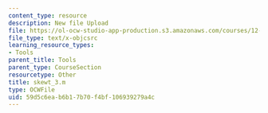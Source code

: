 ```yaml
---
content_type: resource
description: New file Upload
file: https://ol-ocw-studio-app-production.s3.amazonaws.com/courses/12-811-tropical-meteorology-spring-2011/59d5c6eab6b17b70f4bf106939279a4c_skewt_3.m
file_type: text/x-objcsrc
learning_resource_types:
- Tools
parent_title: Tools
parent_type: CourseSection
resourcetype: Other
title: skewt_3.m
type: OCWFile
uid: 59d5c6ea-b6b1-7b70-f4bf-106939279a4c
---
```

